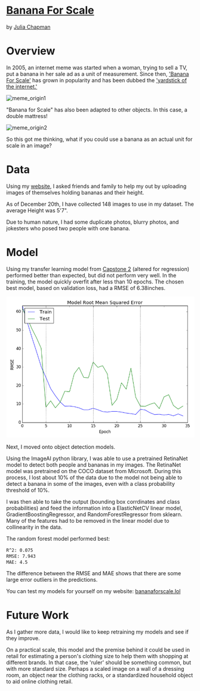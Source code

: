 # [Banana For Scale](http://www.bananaforscale.lol)

by [Julia Chapman](https://www.linkedin.com/in/julia-chapman)

# Overview

In 2005, an internet meme was started when a woman, trying to sell a TV, put a banana in her sale ad as a unit of measurement. Since then, ['Banana For Scale'](https://knowyourmeme.com/memes/banana-for-scale) has grown in popularity and has been dubbed the ['yardstick of the internet.'](https://www.dailydot.com/unclick/banana-for-scale-meme-history/)

![meme_origin1](https://i.kym-cdn.com/photos/images/newsfeed/000/746/898/b48.jpg)

"Banana for Scale" has also been adapted to other objects. In this case, a double mattress!

![meme_origin2](https://i.kym-cdn.com/photos/images/newsfeed/001/235/568/cb1.jpg)

So this got me thinking, what if you could use a banana as an actual unit for scale in an image?

# Data

Using my [website](http://www.bananaforscale.lol), I asked friends and family to help my out by uploading images of themselves holding bananas and their height.

As of December 20th, I have collected 148 images to use in my dataset. The average Height was 5'7".

Due to human nature, I had some duplicate photos, blurry photos, and jokesters who posed two people with one banana.

# Model

Using my transfer learning model from [Capstone 2](https://github.com/jchapman3773/Capstone-2) (altered for regression) performed better than expected, but did not perform very well. In the training, the model quickly overfit after less than 10 epochs. The chosen best model, based on validation loss, had a RMSE of 6.38inches.

![model rmse](https://github.com/jchapman3773/Capstone-3/blob/master/graphics/Transfer_CNN_reg_rmse_hist.png)

Next, I moved onto object detection models.

Using the ImageAI python library, I was able to use a pretrained RetinaNet model to detect both people and bananas in my images. The RetinaNet model was pretrained on the COCO dataset from Microsoft. During this process, I lost about 10% of the data due to the model not being able to detect a banana in some of the images, even with a class probability threshold of 10%.

I was then able to take the output (bounding box corrdinates and class probabilities) and feed the information into a ElasticNetCV linear model, GradientBoostingRegressor, and RandomForestRegressor from sklearn. Many of the features had to be removed in the linear model due to collinearity in the data. 

The random forest model performed best:
```
R^2: 0.075
RMSE: 7.943
MAE: 4.5
```
The difference between the RMSE and MAE shows that there are some large error outliers in the predictions.

You can test my models for yourself on my website: [bananaforscale.lol](http://bananaforscale.lol)

# Future Work

As I gather more data, I would like to keep retraining my models and see if they improve.

On a practical scale, this model and the premise behind it could be used in retail for estimating a person's clothing size to help them with shopping at different brands. In that case, the 'ruler' should be something common, but with more standard size. Perhaps a scaled image on a wall of a dressing room, an object near the clothing racks, or a standardized household object to aid online clothing retail.
